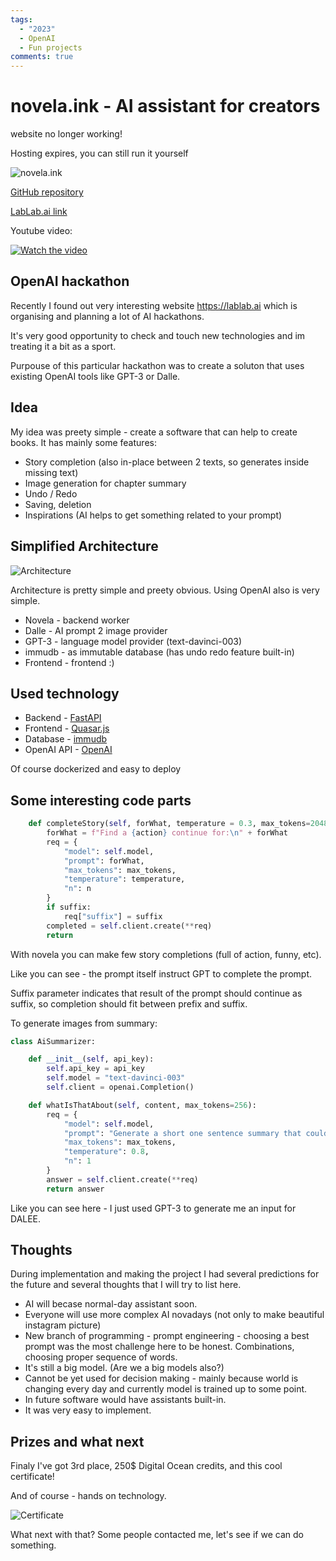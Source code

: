 ```yaml
---
tags:
  - "2023"
  - OpenAI
  - Fun projects
comments: true
---
```


# novela.ink - AI assistant for creators

website no longer working!

Hosting expires, you can still run it yourself 



![novela.ink](../assets/logo-3.png)


[GitHub repository](https://github.com/razikus/novela)

[LabLab.ai link](https://lablab.ai/event/openai-whisper-gpt3-codex-dalle2-hackathon/approxteam/novela-ink)


Youtube video:

[![Watch the video](https://img.youtube.com/vi/e14Tk476YOM/hqdefault.jpg)](https://www.youtube.com/watch?v=e14Tk476YOM)  
## OpenAI hackathon

Recently I found out very interesting website https://lablab.ai which is organising and planning a lot of AI hackathons.

It's very good opportunity to check and touch new technologies and im treating it a bit as a sport.

Purpouse of this particular hackathon was to create a soluton that uses existing OpenAI tools like GPT-3 or Dalle.

## Idea

My idea was preety simple - create a software that can help to create books. It has mainly some features:

- Story completion (also in-place between 2 texts, so generates inside missing text)
- Image generation for chapter summary
- Undo / Redo
- Saving, deletion
- Inspirations (AI helps to get something related to your prompt)

## Simplified Architecture

![Architecture](../assets/novela.drawio.png)

Architecture is pretty simple and preety obvious. Using OpenAI also is very simple.

- Novela - backend worker
- Dalle - AI prompt 2 image provider
- GPT-3 - language model provider (text-davinci-003)
- immudb - as immutable database (has undo redo feature built-in)
- Frontend - frontend :)

## Used technology

- Backend - [FastAPI](https://fastapi.tiangolo.com/) 
- Frontend - [Quasar.js](https://quasar.dev/)  
- Database - [immudb](https://immudb.io/)
- OpenAI API - [OpenAI](https://beta.openai.com/docs/introduction)

Of course dockerized and easy to deploy


## Some interesting code parts

```py
    def completeStory(self, forWhat, temperature = 0.3, max_tokens=2048, suffix = None, action = "", n = 1):
        forWhat = f"Find a {action} continue for:\n" + forWhat
        req = {
            "model": self.model,
            "prompt": forWhat,
            "max_tokens": max_tokens,
            "temperature": temperature,
            "n": n
        }
        if suffix:
            req["suffix"] = suffix
        completed = self.client.create(**req)
        return 
```

With novela you can make few story completions (full of action, funny, etc).

Like you can see - the prompt itself instruct GPT to complete the prompt.

Suffix parameter indicates that result of the prompt should continue as suffix, so completion should fit between prefix and suffix.


To generate images from summary:

```py
class AiSummarizer:

    def __init__(self, api_key):
        self.api_key = api_key
        self.model = "text-davinci-003"
        self.client = openai.Completion()

    def whatIsThatAbout(self, content, max_tokens=256):
        req = {
            "model": self.model,
            "prompt": "Generate a short one sentence summary that could be applicable as DALEE2 input in english that has max 12 words, about this: \n" + content,
            "max_tokens": max_tokens,
            "temperature": 0.8,
            "n": 1
        }
        answer = self.client.create(**req)
        return answer
```

Like you can see here - I just used GPT-3 to generate me an input for DALEE.

## Thoughts

During implementation and making the project I had several predictions for the future and several thoughts that I will try to list here.

- AI will becase normal-day assistant soon.
- Everyone will use more complex AI novadays (not only to make beautiful instagram picture)
- New branch of programming - prompt engineering - choosing a best prompt was the most challenge here to be honest. Combinations, choosing proper sequence of words.
- It's still a big model. (Are we a big models also?)
- Cannot be yet used for decision making - mainly because world is changing every day and currently model is trained up to some point.
- In future software would have assistants built-in.
- It was very easy to implement.


## Prizes and what next

Finaly I've got 3rd place, 250$ Digital Ocean credits, and this cool certificate!

And of course - hands on technology.

![Certificate](../assets/cert.png)

What next with that? Some people contacted me, let's see if we can do something.
